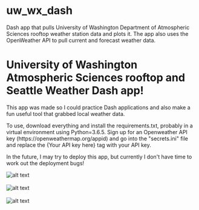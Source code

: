 # uw_wx_dash
Dash app that pulls University of Washington Department of Atmospheric Sciences rooftop weather station data and plots it. The app also uses the OpenWeather API to pull current and forecast weather data.
<h1>University of Washington Atmospheric Sciences rooftop and Seattle Weather Dash app!</h1>
<p>This app was made so I could practice Dash applications and also make a fun useful tool that grabbed local weather data.</p>
<p>To use, download everything and install the requirements.txt, probably in a virtual environment using Python=3.6.5. 
 Sign up for an Openweather API key (https://openweathermap.org/appid) and go into the "secrets.ini" file and replace the {Your API key here} tag with your API key.</p>
 <p>In the future, I may try to deploy this app, but currently I don't have time to work out the deployment bugs!</p>
 
 
![alt text](https://github.com/ahewett93/uw_wx_dash/blob/main/uw_wx_dash_demo.gif?raw=true)
<br><br>
![alt text](https://github.com/ahewett93/uw_wx_dash/blob/main/uw_wx_1.PNG?raw=true)
<br><br>
![alt text](https://github.com/ahewett93/uw_wx_dash/blob/main/uw_wx_2.PNG?raw=true)
